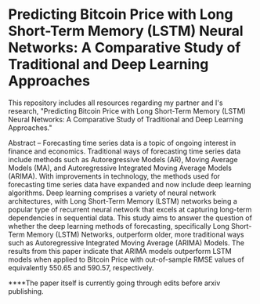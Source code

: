 # Predicting Bitcoin Price with Long Short-Term Memory (LSTM) Neural Networks: A Comparative Study of Traditional and Deep Learning Approaches
This repository includes all resources regarding my partner and I's research, "Predicting Bitcoin Price with Long Short-Term Memory (LSTM) Neural Networks: A Comparative Study of Traditional and Deep Learning Approaches." 

Abstract – Forecasting time series data is a topic of ongoing interest in finance and economics. Traditional ways of forecasting time series data include methods such as Autoregressive Models (AR), Moving Average Models (MA), and Autoregressive Integrated Moving Average Models (ARIMA). With improvements in technology, the methods used for forecasting time series data have expanded and now include deep learning algorithms. Deep learning comprises a variety of neural network architectures, with Long Short-Term Memory (LSTM) networks being a popular type of recurrent neural network that excels at capturing long-term dependencies in sequential data. This study aims to answer the question of whether the deep learning methods of forecasting, specifically Long Short-Term Memory (LSTM) Networks, outperform older, more traditional ways such as Autoregressive Integrated Moving Average (ARIMA) Models. The results from this paper indicate that ARIMA models outperform LSTM models when applied to Bitcoin Price with out-of-sample RMSE values of equivalently 550.65 and 590.57, respectively.

****The paper itself is currently going through edits before arxiv publishing. 
